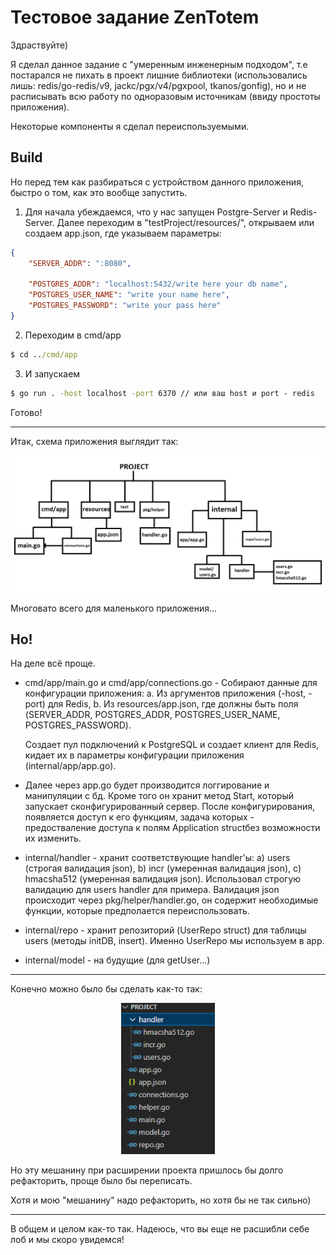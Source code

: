 # Тестовое задание ZenTotem

Здраствуйте)

Я сделал данное задание с "умеренным инженерным подходом", т.е постарался не пихать в проект лишние библиотеки 
(использовались лишь: redis/go-redis/v9, jackc/pgx/v4/pgxpool, tkanos/gonfig),
но и не расписывать всю работу по одноразовым источникам (ввиду простоты приложения). 

Некоторые компоненты я сделал переиспользуемыми.

## Build
Но перед тем как разбираться с устройством данного приложения, быстро о том, как это вообще запустить.

1. Для начала убеждаемся, что у нас запущен Postgre-Server и Redis-Server. Далее переходим в "testProject/resources/", открываем или создаем app.json, где указываем параметры:
```json
{
    "SERVER_ADDR": ":8080",

    "POSTGRES_ADDR": "localhost:5432/write here your db name",
    "POSTGRES_USER_NAME": "write your name here",
    "POSTGRES_PASSWORD": "write your pass here"
}
``` 
2. Переходим в cmd/app

```cmd
$ cd ../cmd/app
```
3. И запускаем
```cmd
$ go run . -host localhost -port 6370 // или ваш host и port - redis 
```

Готово!
____

Итак, схема приложения выглядит так: 

<p align="center">
  <a href="https://raw.githubusercontent.com/Toor3-14/testProject/main/content/scheme.png" rel="noopener" target="_blank">
	<img width="700" src="content/scheme.png" alt="schema">
  </a>
</p>

Многовато всего для маленького приложения...

## Но!

На деле всё проще.

- cmd/app/main.go и cmd/app/connections.go - Собирают данные для конфигурации приложения:
    a. Из аргументов приложения (-host, -port) для Redis,
    b. Из resources/app.json, где должны быть поля (SERVER_ADDR, POSTGRES_ADDR, POSTGRES_USER_NAME, POSTGRES_PASSWORD).

  Создает пул подключений к PostgreSQL и создает клиент для Redis, кидает их в параметры конфигурации приложения (internal/app/app.go).

- Далее через app.go будет производится логгирование и манипуляции с бд. 
  Кроме того он хранит метод Start, который запускает сконфигурированный сервер.
  После конфигурирования, появляется доступ к его функциям, 
  задача которых - предостваление доступа к полям Application structбез возможности их изменить.

- internal/handler - хранит соответствующие handler'ы: 
    a) users (строгая валидация json), 
    b) incr (умеренная валидация json),
    c) hmacsha512 (умеренная валидация json).
  Использовал строгую валидацию для users handler для примера.
  Валидация json происходит через pkg/helper/handler.go, он содержит необходимые функции, которые предполается переиспользовать.

- internal/repo - хранит репозиторий (UserRepo struct) для таблицы users (методы initDB, insert). Именно UserRepo мы используем в app.
- internal/model - на будущие (для getUser...)

____

Конечно можно было бы сделать как-то так:
<p align="center">
  <a href="https://raw.githubusercontent.com/Toor3-14/testProject/main/content/easy.png" rel="noopener" target="_blank">
	<img width="150" src="content/easy.png" alt="easy">
  </a>
</p>

Но эту мешанину при расширении проекта пришлось бы долго рефакторить, проще было бы переписать.

Хотя и мою "мешанину" надо рефакторить, но хотя бы не так сильно)

____

В общем и целом как-то так. 
Надеюсь, что вы еще не расшибли себе лоб и мы скоро увидемся!
